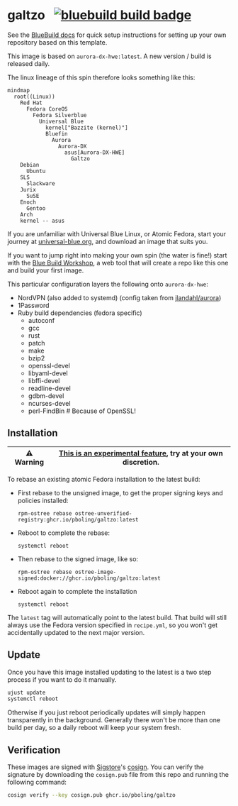 # galtzo &nbsp; [![bluebuild build badge](https://github.com/pboling/galtzo/actions/workflows/build.yml/badge.svg)](https://github.com/pboling/galtzo/actions/workflows/build.yml)

See the [BlueBuild docs](https://blue-build.org/how-to/setup/) for quick setup instructions for setting up your own repository based on this template.

This image is based on `aurora-dx-hwe:latest`.  A new version / build is released daily.

The linux lineage of this spin therefore looks something like this:

```mermaid
mindmap
  root((Linux))
    Red Hat
      Fedora CoreOS
        Fedora Silverblue
          Universal Blue
            kernel["Bazzite (kernel)"]
            Bluefin
              Aurora
                Aurora-DX
                  asus[Aurora-DX-HWE]
                    Galtzo
    Debian
      Ubuntu
    SLS
      Slackware
    Jurix
      SuSE
    Enoch
      Gentoo
    Arch
    kernel -- asus

```

If you are unfamiliar with Universal Blue Linux, or Atomic Fedora,
start your journey at [universal-blue.org](https://universal-blue.org/), and download an image that suits you.

If you want to jump right into making your own spin (the water is fine!)
start with the [Blue Build Workshop](https://workshop.blue-build.org/),
a web tool that will create a repo like this one and build your first image.

This particular configuration layers the following onto `aurora-dx-hwe`:

- NordVPN (also added to systemd) (config taken from [jlandahl/aurora](https://github.com/jlandahl/aurora))
- 1Password
- Ruby build dependencies (fedora specific)
  - autoconf
  - gcc
  - rust
  - patch
  - make
  - bzip2
  - openssl-devel
  - libyaml-devel
  - libffi-devel
  - readline-devel
  - gdbm-devel
  - ncurses-devel
  - perl-FindBin # Because of OpenSSL!

## Installation

| ⚠️ **Warning**️ | [This is an experimental feature](https://www.fedoraproject.org/wiki/Changes/OstreeNativeContainerStable), try at your own discretion. |
|-------------|----------------------------------------------------------------------------------------------------------------------------------------|

To rebase an existing atomic Fedora installation to the latest build:

- First rebase to the unsigned image, to get the proper signing keys and policies installed:
  ```
  rpm-ostree rebase ostree-unverified-registry:ghcr.io/pboling/galtzo:latest
  ```
- Reboot to complete the rebase:
  ```
  systemctl reboot
  ```
- Then rebase to the signed image, like so:
  ```
  rpm-ostree rebase ostree-image-signed:docker://ghcr.io/pboling/galtzo:latest
  ```
- Reboot again to complete the installation
  ```
  systemctl reboot
  ```

The `latest` tag will automatically point to the latest build. That build will still always use the Fedora version specified in `recipe.yml`, so you won't get accidentally updated to the next major version.

## Update

Once you have this image installed updating to the latest is a two step process if you want to do it manually.

```bash
ujust update
systemctl reboot
```

Otherwise if you just reboot periodically updates will simply happen transparently in the background.
Generally there won't be more than one build per day, so a daily reboot will keep your system fresh.

## Verification

These images are signed with [Sigstore](https://www.sigstore.dev/)'s [cosign](https://github.com/sigstore/cosign). You can verify the signature by downloading the `cosign.pub` file from this repo and running the following command:

```bash
cosign verify --key cosign.pub ghcr.io/pboling/galtzo
```
